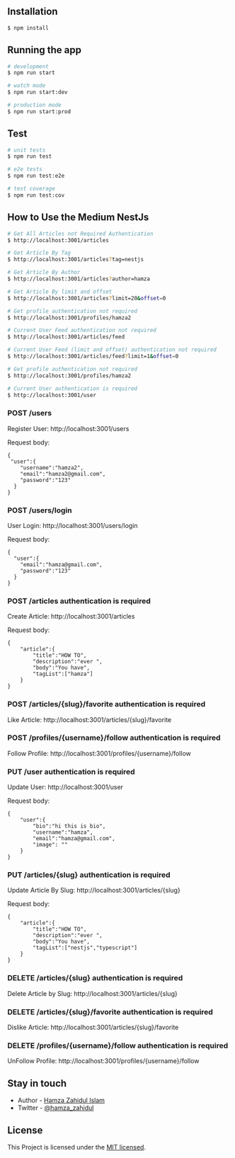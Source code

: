 ## Installation

```bash
$ npm install
```

## Running the app

```bash
# development
$ npm run start

# watch mode
$ npm run start:dev

# production mode
$ npm run start:prod
```

## Test

```bash
# unit tests
$ npm run test

# e2e tests
$ npm run test:e2e

# test coverage
$ npm run test:cov
```

## How to Use the Medium NestJs

```bash
# Get All Articles not Required Authentication
$ http://localhost:3001/articles

# Get Article By Tag
$ http://localhost:3001/articles?tag=nestjs

# Get Article By Author
$ http://localhost:3001/articles?author=hamza

# Get Article By limit and offset
$ http://localhost:3001/articles?limit=20&offset=0

# Get profile authentication not required
$ http://localhost:3001/profiles/hamza2

# Current User Feed authentication not required
$ http://localhost:3001/articles/feed

# Current User Feed (limit and offset) authentication not required
$ http://localhost:3001/articles/feed?limit=1&offset=0

# Get profile authentication not required
$ http://localhost:3001/profiles/hamza2

# Current User authentication is required
$ http://localhost:3001/user

```

### POST /users

Register User: http://localhost:3001/users

Request body:

    {
     "user":{
        "username":"hamza2",
        "email":"hamza2@gmail.com",
        "password":"123"
      }
    }

### POST /users/login

User Login: http://localhost:3001/users/login

Request body:

    {
      "user":{
        "email":"hamza@gmail.com",
        "password":"123"
      }
    }

### POST /articles authentication is required

Create Article: http://localhost:3001/articles

Request body:

    {
        "article":{
            "title":"HOW TO",
            "description":"ever ",
            "body":"You have",
            "tagList":["hamza"]
        }
    }

### POST /articles/{slug}/favorite authentication is required

Like Article: http://localhost:3001/articles/{slug}/favorite

### POST /profiles/{username}/follow authentication is required

Follow Profile: http://localhost:3001/profiles/{username}/follow

### PUT /user authentication is required

Update User: http://localhost:3001/user

Request body:

    {
        "user":{
            "bio":"hi this is bio",
            "username":"hamza",
            "email":"hamza@gmail.com",
            "image": ""
        }
    }

### PUT /articles/{slug} authentication is required

Update Article By Slug: http://localhost:3001/articles/{slug}

Request body:

    {
        "article":{
            "title":"HOW TO",
            "description":"ever ",
            "body":"You have",
            "tagList":["nestjs","typescript"]
        }
    }

### DELETE /articles/{slug} authentication is required

Delete Article by Slug: http://localhost:3001/articles/{slug}

### DELETE /articles/{slug}/favorite authentication is required

Dislike Article: http://localhost:3001/articles/{slug}/favorite

### DELETE /profiles/{username}/follow authentication is required

UnFollow Profile: http://localhost:3001/profiles/{username}/follow

## Stay in touch

- Author - [Hamza Zahidul Islam](https://hamzazahid.com/)
- Twitter - [@hamza_zahidul](hhttps://twitter.com/hamza_zahidul)

## License

This Project is licensed under the [MIT licensed](LICENSE).
